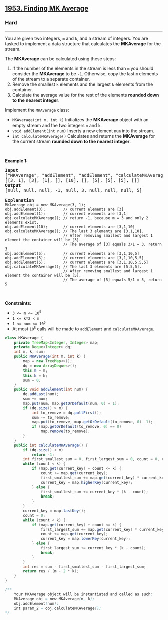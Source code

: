 <h2><a href="https://leetcode.com/problems/finding-mk-average">1953. Finding MK Average</a></h2><h3>Hard</h3><hr><p>You are given two integers, <code>m</code> and <code>k</code>, and a stream of integers. You are tasked to implement a data structure that calculates the <strong>MKAverage</strong> for the stream.</p>

<p>The <strong>MKAverage</strong> can be calculated using these steps:</p>

<ol>
	<li>If the number of the elements in the stream is less than <code>m</code> you should consider the <strong>MKAverage</strong> to be <code>-1</code>. Otherwise, copy the last <code>m</code> elements of the stream to a separate container.</li>
	<li>Remove the smallest <code>k</code> elements and the largest <code>k</code> elements from the container.</li>
	<li>Calculate the average value for the rest of the elements <strong>rounded down to the nearest integer</strong>.</li>
</ol>

<p>Implement the <code>MKAverage</code> class:</p>

<ul>
	<li><code>MKAverage(int m, int k)</code> Initializes the <strong>MKAverage</strong> object with an empty stream and the two integers <code>m</code> and <code>k</code>.</li>
	<li><code>void addElement(int num)</code> Inserts a new element <code>num</code> into the stream.</li>
	<li><code>int calculateMKAverage()</code> Calculates and returns the <strong>MKAverage</strong> for the current stream <strong>rounded down to the nearest integer</strong>.</li>
</ul>

<p>&nbsp;</p>
<p><strong class="example">Example 1:</strong></p>

<pre>
<strong>Input</strong>
[&quot;MKAverage&quot;, &quot;addElement&quot;, &quot;addElement&quot;, &quot;calculateMKAverage&quot;, &quot;addElement&quot;, &quot;calculateMKAverage&quot;, &quot;addElement&quot;, &quot;addElement&quot;, &quot;addElement&quot;, &quot;calculateMKAverage&quot;]
[[3, 1], [3], [1], [], [10], [], [5], [5], [5], []]
<strong>Output</strong>
[null, null, null, -1, null, 3, null, null, null, 5]

<strong>Explanation</strong>
<code>MKAverage obj = new MKAverage(3, 1); 
obj.addElement(3);        // current elements are [3]
obj.addElement(1);        // current elements are [3,1]
obj.calculateMKAverage(); // return -1, because m = 3 and only 2 elements exist.
obj.addElement(10);       // current elements are [3,1,10]
obj.calculateMKAverage(); // The last 3 elements are [3,1,10].
                          // After removing smallest and largest 1 element the container will be [3].
                          // The average of [3] equals 3/1 = 3, return 3
obj.addElement(5);        // current elements are [3,1,10,5]
obj.addElement(5);        // current elements are [3,1,10,5,5]
obj.addElement(5);        // current elements are [3,1,10,5,5,5]
obj.calculateMKAverage(); // The last 3 elements are [5,5,5].
                          // After removing smallest and largest 1 element the container will be [5].
                          // The average of [5] equals 5/1 = 5, return 5
</code></pre>

<p>&nbsp;</p>
<p><strong>Constraints:</strong></p>

<ul>
	<li><code>3 &lt;= m &lt;= 10<sup>5</sup></code></li>
	<li><code>1 &lt;= k*2 &lt; m</code></li>
	<li><code>1 &lt;= num &lt;= 10<sup>5</sup></code></li>
	<li>At most <code>10<sup>5</sup></code> calls will be made to <code>addElement</code> and <code>calculateMKAverage</code>.</li>
</ul>

```java
class MKAverage {
    private TreeMap<Integer, Integer> map;
    private Deque<Integer> dq;
    int m, k, sum;
    public MKAverage(int m, int k) {
        map = new TreeMap<>();
        dq = new ArrayDeque<>();
        this.m = m;
        this.k = k;
        sum = 0;
    }
    public void addElement(int num) {
        dq.addLast(num);
        sum += num;
        map.put(num, map.getOrDefault(num, 0) + 1);
        if (dq.size() > m) {
            int to_remove = dq.pollFirst();
            sum -= to_remove;
            map.put(to_remove, map.getOrDefault(to_remove, 0) -1);
            if (map.getOrDefault(to_remove, 0) == 0)
                map.remove(to_remove);
        }
    }
    public int calculateMKAverage() {
        if (dq.size() < m)
            return -1;
        int first_smallest_sum = 0, first_largest_sum = 0, count = 0, current_key = map.firstKey();
        while (count < k) {
            if (map.get(current_key) + count <= k) {
                count += map.get(current_key);
                first_smallest_sum += map.get(current_key) * current_key;
                current_key = map.higherKey(current_key);
            } else {
                first_smallest_sum += current_key * (k - count);
                break;
            }
        }
        current_key = map.lastKey();
        count = 0;
        while (count < k) {
            if (map.get(current_key) + count <= k) {
                first_largest_sum += map.get(current_key) * current_key;
                count += map.get(current_key);
                current_key = map.lowerKey(current_key);
            } else {
                first_largest_sum += current_key * (k - count);
                break;
            }
        }
        int res = sum - first_smallest_sum - first_largest_sum;
        return res / (m - 2 * k);
    }
}

/**
    Your MKAverage object will be instantiated and called as such:
    MKAverage obj = new MKAverage(m, k);
    obj.addElement(num);
    int param_2 = obj.calculateMKAverage();
*/
```
